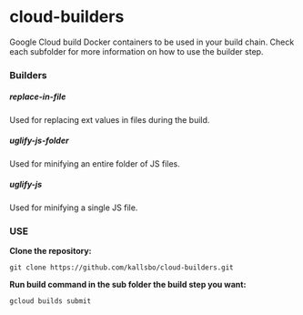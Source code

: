# cloud-builders

Google Cloud build Docker containers to be used in your build chain. Check each subfolder for more information on how to use the builder step.

### Builders

##### replace-in-file
Used for replacing ext values in files during the build.

##### uglify-js-folder
Used for minifying an entire folder of JS files.

##### uglify-js
Used for minifying a single JS file.

### USE
__Clone the repository:__
```
git clone https://github.com/kallsbo/cloud-builders.git
```
__Run build command in the sub folder the build step you want:__
```
gcloud builds submit
```
